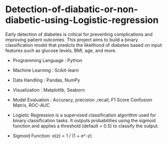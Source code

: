 # Detection-of-diabatic-or-non-diabetic-using-Logistic-regression

Early detection of diabetes is critical for preventing complications and improving patient outcomes. This project aims to build a binary classification model that predicts the likelihood of diabetes based on input features such as glucose levels, BMI, age, and more.

- Programming Language : Python
- Machine Learning : Scikit-learn
- Data Handling : Pandas, NumPy
- Visualization : Matplotlib, Seaborn
- Model Evaluation : Accuracy, precision ,recall, F1 Score Confusion Matrix, ROC-AUC

- Logistic Regression is a supervised classification algorithm used for binary classification tasks. It outputs probabilities using the sigmoid function and applies a threshold (default = 0.5) to classify the output.

- Sigmoid Function: σ(z) = 1 / (1 + e^-z)

